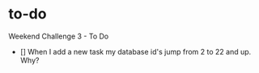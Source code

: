 # to-do
Weekend Challenge 3 - To Do

- [] When I add a new task my database id's jump from 2 to 22 and up.  Why?

